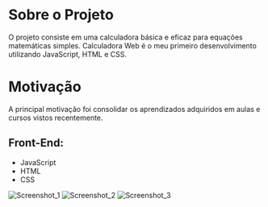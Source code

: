# Sobre o Projeto
O projeto consiste em uma calculadora básica e eficaz para equações matemáticas simples.   Calculadora Web é o meu primeiro desenvolvimento utilizando JavaScript, HTML e CSS.

# Motivação
A principal motivação foi consolidar os aprendizados adquiridos em aulas e cursos vistos recentemente.

## Front-End:
- JavaScript
- HTML
- CSS

![Screenshot_1](https://user-images.githubusercontent.com/96501443/147801547-58f4301d-d3b7-4d5b-9d1f-27d013f6bfc7.JPG)
![Screenshot_2](https://user-images.githubusercontent.com/96501443/147801609-2f0be518-c109-418f-aafd-43b35c204317.JPG)
![Screenshot_3](https://user-images.githubusercontent.com/96501443/147801611-070eb345-8267-43dd-9358-4b22069911a4.JPG)
